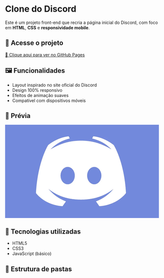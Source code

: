 # Clone do Discord

Este é um projeto front-end que recria a página inicial do Discord, com foco em **HTML**, **CSS** e **responsividade mobile**.

## 🔗 Acesse o projeto

[🔗 Clique aqui para ver no GitHub Pages](https://felipi-hub.github.io/clone-discord)

## 🖼️ Funcionalidades

- Layout inspirado no site oficial do Discord
- Design 100% responsivo
- Efeitos de animação suaves
- Compatível com dispositivos móveis

## 📸 Prévia

![Prévia do Projeto](assets/discord1.webp)

## 🚀 Tecnologias utilizadas

- HTML5
- CSS3
- JavaScript (básico)

## 📁 Estrutura de pastas


